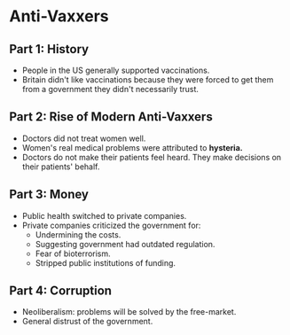 # Anti-Vaxxers

## Part 1: History

* People in the US generally supported vaccinations.
* Britain didn't like vaccinations because they were forced to get them from a government they didn't necessarily trust.

## Part 2: Rise of Modern Anti-Vaxxers

* Doctors did not treat women well.
* Women's real medical problems were attributed to **hysteria.**
* Doctors do not make their patients feel heard. They make decisions on their patients' behalf.

## Part 3: Money

* Public health switched to private companies.
* Private companies criticized the government for:
  * Undermining the costs.
  * Suggesting government had outdated regulation.
  * Fear of bioterrorism.
  * Stripped public institutions of funding.

## Part 4: Corruption

* Neoliberalism: problems will be solved by the free-market.&#x20;
* General distrust of the government.

